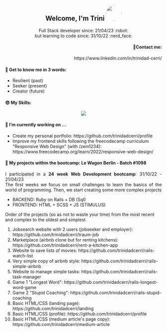 <h2 align="center">
  Welcome, I'm Trini
   <a>
    <img src="https://media.licdn.com/dms/image/D4E03AQHFZX2t_Jm-EA/profile-displayphoto-shrink_800_800/0/1666805390209?e=1687996800&v=beta&t=xXqg572iIPfl9BVbX7bTsEjgHN6bQjmAOfcUjqdYw00" style="width: 50px;
  height: 50px;border-radius: 50%;" />
  </a>
</h2>

<p align="center">
  Full Stack developer since: 21/04/23 :robot:<br>  
  but learning to code since: 31/10/22 :nerd_face: 
</p>

<h4 align="right">💌Contact me:</h4>
<p align="right">
  https://www.linkedin.com/in/trinidad-cerri/
</p>

<h4>💬 Get to know me in 3 words:</h4>
<ul>
   <li>Resilient (past)</li>
   <li>Seeker (present)</li>
   <li>Creator (future)</li>
</ul>

<h4>😎 My Skills:</h4>
<p align="center">
  <a href="https://skillicons.dev">
    <img src="https://skillicons.dev/icons?i=git,github,html,bootstrap,sass,js,ruby,rails,postgres,heroku,figma" />
  </a>
</p>

<h4>🔭 I’m currently working on ...</h4>
<ul>
  <li>Create my personal portfolio: https://github.com/trinidadcerri/profile</li>
  <li>Improve my frontend skills following the freecodecamp curriculum "Responsive Web Design" (with /zein1234): https://www.freecodecamp.org/learn/2022/responsive-web-design/</li>
</ul>

<h4> 🌱 My projects within the bootcamp: Le Wagon Berlin - Batch #1098</h4>
  <p align="justify">
  I participated in a <strong>24 week Web Development bootcamp</strong>:  31/10/22 - 21/04/23<br>
  The first weeks we focus on small challenges to learn the basics of the world of programming. Then, we start creating some more complex projects<br>
  <ul>
      <li>BACKEND: Ruby on Rails + DB (Sql)</li>
      <li>FRONTEND: HTML + SCSS + JS (STIMULUS)</li>
   </ul>
  Order of the projects (so as not to waste your time) from the most recent and complex to the oldest and simplest<br>
  </p>
<ol>
  <li>Jobsearch website with 2 users (jobseeker and employer): https://github.com/trinidadcerri/traum-job</li>
  <li>Marketplace (airbnb clone but for renting kitchens): https://github.com/trinidadcerri/rent-a-kitchen-app</li>
  <li>Website to save lists of movies: https://github.com/trinidadcerri/rails-watch-list</li>
  <li>Very simple copy of airbnb style: https://github.com/trinidadcerri/rails-simple-airbnb</li>
  <li>Website to manage simple tasks: https://github.com/trinidadcerri/rails-task-manager</li>
  <li>Game 1 "Longest Word": https://github.com/trinidadcerri/rails-longest-word-game</li>
  <li>Game 2 "Stupid Coaching": https://github.com/trinidadcerri/rails-stupid-coaching</li>
  <li>Basic HTML/CSS (landing page): https://github.com/trinidadcerri/landing</li>
  <li>Basic HTML/CSS (profile): https://github.com/trinidadcerri/profile</li>
  <li>Basic HTML/CSS (medium article's page copy): https://github.com/trinidadcerri/medium-article</li>
</ol>



